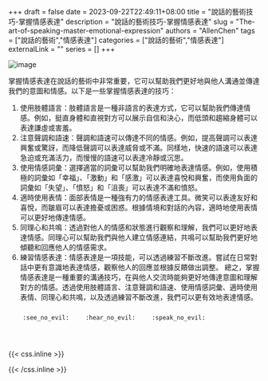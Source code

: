 +++ 
draft = false
date = 2023-09-22T22:49:11+08:00
title = "說話的藝術技巧-掌握情感表達"
description = "說話的藝術技巧-掌握情感表達"
slug = "The-art-of-speaking-master-emotional-expression"
authors = "AllenChen"
tags = ["說話的藝術","情感表達"]
categories = ["說話的藝術","情感表達"]
externalLink = ""
series = []
+++

![image](/images/post/A-rabbit-with-big-blue-eyes-speaking-other-happy-rabbits-and-mastering-emotional-expression-with-Van-Gogh-style.jpeg)

掌握情感表達在說話的藝術中非常重要，它可以幫助我們更好地與他人溝通並傳達我們的意圖和情感。以下是一些掌握情感表達的技巧：

1. 使用肢體語言：肢體語言是一種非語言的表達方式，它可以幫助我們傳達情感。例如，挺直身體和直視對方可以展示自信和決心，而低頭和趨縮身體可以表達謙虛或害羞。
2. 注意聲調和語速：聲調和語速可以傳達不同的情感。例如，提高聲調可以表達興奮或驚訝，而降低聲調可以表達威脅或不滿。同樣地，快速的語速可以表達急迫或充滿活力，而慢慢的語速可以表達冷靜或沉思。
3. 使用情感詞彙：選擇適當的詞彙可以幫助我們明確地表達情感。例如，使用積極的詞彙如「幸福」、「激動」和「感激」可以表達喜悅和興奮，而使用負面的詞彙如「失望」、「憤怒」和「沮喪」可以表達不滿和憤怒。
4. 適時使用表情：面部表情是一種強有力的情感表達工具。微笑可以表達友好和喜悅，而皺眉可以表達擔憂或困惑。根據情境和對話的內容，適時地使用表情可以更好地傳達情感。
5. 同理心和共鳴：透過對他人的情感和狀態進行觀察和理解，我們可以更好地表達情感。同理心可以幫助我們與他人建立情感連結，共鳴可以幫助我們更好地傾聽和回應他人的情感需求。
6. 練習情感表達：情感表達是一項技能，可以透過練習不斷改進。嘗試在日常對話中更有意識地表達情感，觀察他人的回應並根據反饋做出調整。
總之，掌握情感表達是一種重要的溝通技巧，在與他人交流時能夠更好地傳達意圖和理解對方的情感。透過使用肢體語言、注意聲調和語速、使用情感詞彙、適時使用表情、同理心和共鳴，以及透過練習不斷改進，我們可以更有效地表達情感。

<p><span class="nowrap"><span class="emojify">🙈</span> <code>:see_no_evil:</code></span>  <span class="nowrap"><span class="emojify">🙉</span> <code>:hear_no_evil:</code></span>  <span class="nowrap"><span class="emojify">🙊</span> <code>:speak_no_evil:</code></span></p>
<br>
    

{{< css.inline >}}
<style>
.emojify {
	font-family: Apple Color Emoji, Segoe UI Emoji, NotoColorEmoji, Segoe UI Symbol, Android Emoji, EmojiSymbols;
	font-size: 2rem;
	vertical-align: middle;
}
@media screen and (max-width:650px) {
  .nowrap {
    display: block;
    margin: 25px 0;
  }
}
</style>
{{< /css.inline >}}
